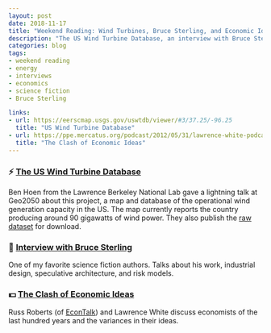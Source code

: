 ```yaml
---
layout: post
date: 2018-11-17
title: "Weekend Reading: Wind Turbines, Bruce Sterling, and Economic Ideas"
description: "The US Wind Turbine Database, an interview with Bruce Sterling, and EconTalk's Russ Roberts on economic history."
categories: blog
tags:
- weekend reading
- energy
- interviews
- economics
- science fiction
- Bruce Sterling

links:
- url: https://eerscmap.usgs.gov/uswtdb/viewer/#3/37.25/-96.25
  title: "US Wind Turbine Database"
- url: https://ppe.mercatus.org/podcast/2012/05/31/lawrence-white-podcast-econtalk-clash-economic-ideas
  title: "The Clash of Economic Ideas"
---
```


### ⚡️ [The US Wind Turbine Database](https://eerscmap.usgs.gov/uswtdb/viewer/#3/37.25/-96.25 "US Wind Turbine Database")

Ben Hoen from the Lawrence Berkeley National Lab gave a lightning talk at Geo2050 about this project, a map and database of the operational wind generation capacity in the US. The map currently reports the country producing around 90 gigawatts of wind power. They also publish the [raw dataset](https://eerscmap.usgs.gov/uswtdb/data/ "USWTDB data") for download.

### 🧬 [Interview with Bruce Sterling](https://www.youtube.com/watch?v=Z0__x5SG8WY "Interview with Bruce Sterling")

One of my favorite science fiction authors. Talks about his work, industrial design, speculative architecture, and risk models.

### 💵 [The Clash of Economic Ideas](https://ppe.mercatus.org/podcast/2012/05/31/lawrence-white-podcast-econtalk-clash-economic-ideas "Russ Roberts from EconTalk")

Russ Roberts (of [EconTalk](http://www.econtalk.org/ "EconTalk")) and Lawrence White discuss economists of the last hundred years and the variances in their ideas.
